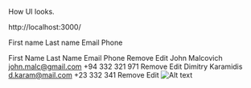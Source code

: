 How UI looks.

http://localhost:3000/

First name
Last name
Email
Phone

First Name Last Name Email Phone Remove Edit
John Malcovich john.malc@gmail.com +94 332 321 971 Remove Edit
Dimitry Karamidis d.karam@mail.com +23 332 341 Remove Edit
![Alt text](<Näyttökuva 2023-6-26 kello 17.02.11.png>)
